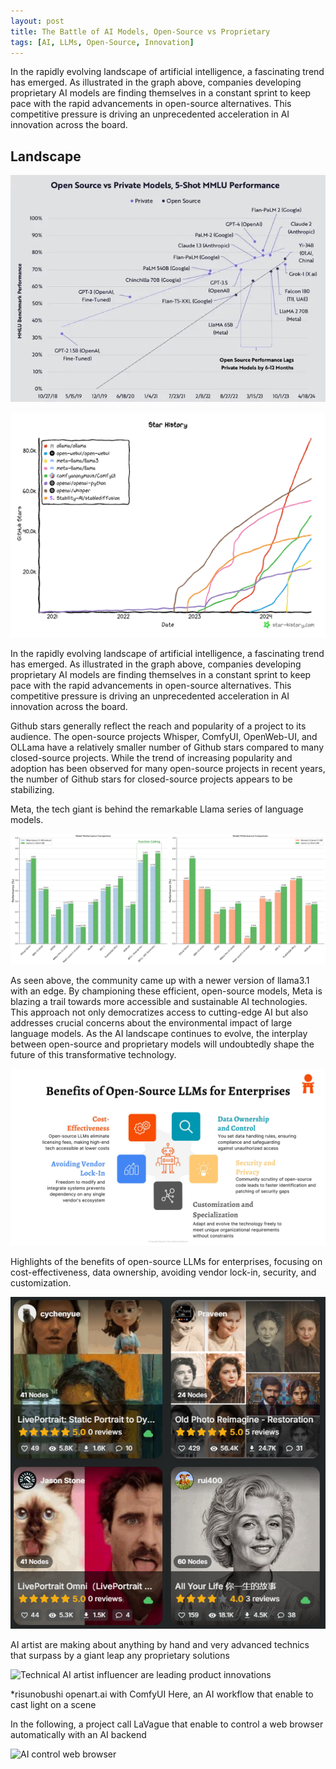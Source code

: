 ```yaml
---
layout: post
title: The Battle of AI Models, Open-Source vs Proprietary
tags: [AI, LLMs, Open-Source, Innovation]
---
```


In the rapidly evolving landscape of artificial intelligence, a fascinating trend has emerged. As illustrated in the graph above, companies developing proprietary AI models are finding themselves in a constant sprint to keep pace with the rapid advancements in open-source alternatives. This competitive pressure is driving an unprecedented acceleration in AI innovation across the board.

**Landscape**
-------------------------------------

![Open-source and proprietary AI models](/images/open_source_vs_private_llm_20240418.png "The race for AI")


![Open-source wins](/images/star-history-2024821_opensource_repo.png "Open wins")

In the rapidly evolving landscape of artificial intelligence, a fascinating trend has emerged. As illustrated in the graph above, companies developing proprietary AI models are finding themselves in a constant sprint to keep pace with the rapid advancements in open-source alternatives. This competitive pressure is driving an unprecedented acceleration in AI innovation across the board.

Github stars generally reflect the reach and popularity of a project to its audience. The open-source projects Whisper, ComfyUI, OpenWeb-UI, and OLLama have a relatively smaller number of Github stars compared to many closed-source projects.
While the trend of increasing popularity and adoption has been observed for many open-source projects in recent years, the number of Github stars for closed-source projects appears to be stabilizing.

Meta, the tech giant is behind the remarkable Llama series of language models.

![Meta's Llama 3 vs other open-source models](/images/meta_llama31_vs_open.png "The open-source revolution continues")

As seen above, the community came up with a newer version of llama3.1 with an edge.
By championing these efficient, open-source models, Meta is blazing a trail towards more accessible and sustainable AI technologies. This approach not only democratizes access to cutting-edge AI but also addresses crucial concerns about the environmental impact of large language models. As the AI landscape continues to evolve, the interplay between open-source and proprietary models will undoubtedly shape the future of this transformative technology.

![The needs for open-source models](/images/benefits_opensource_llm.png "Why open source ?")

Highlights of the benefits of open-source LLMs for enterprises, focusing on cost-effectiveness, data ownership, avoiding vendor lock-in, security, and customization.


![Technical AI artist influencer are leading product innovations](/images/open_driven_innovations.png "Technical AI artist influencer")

AI artist are making about anything by hand and very advanced technics that surpass by a giant leap any proprietary solutions

![Technical AI artist influencer are leading product innovations](https://cdn.openart.ai/workflow_thumbnails/WACvQIFeIBBMDfy1tKuQ/webp_jA4zfMTx_1722253497692_raw.webp "Technical AI artist influencer")

*risunobushi openart.ai with ComfyUI
Here, an AI workflow that enable to cast light on a scene

In the following, a project call LaVague that enable to control a web browser automatically with an AI backend

![AI control web browser](https://github.com/lavague-ai/LaVague/raw/main/docs/assets/demo_agent_hf.gif "LaVague demo for browser")